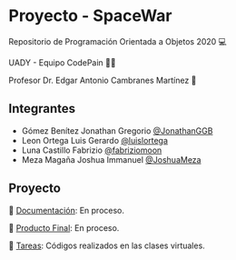 # Proyecto - SpaceWar

Repositorio de Programación Orientada a Objetos 2020 :computer:

UADY - Equipo CodePain :man_technologist:

Profesor Dr. Edgar Antonio Cambranes Martínez :space_invader:

## Integrantes

- Gómez Benítez Jonathan Gregorio [@JonathanGGB](https://github.com/JonathanGGB)
- Leon Ortega Luis Gerardo [@luislortega](https://github.com/luislortega)
- Luna Castillo Fabrizio [@fabriziomoon](https://github.com/fabriziomoon) 
- Meza Magaña Joshua Immanuel [@JoshuaMeza](https://github.com/JoshuaMeza)

## Proyecto

:file_folder: [Documentación](#): En proceso.

:file_folder: [Producto Final](#): En proceso.

:file_folder: [Tareas](https://github.com/JoshuaMeza/CodePain_POO/tree/master/Tareas): Códigos realizados en las clases virtuales.